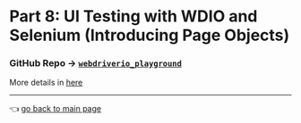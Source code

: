 # Part 8: UI Testing with WDIO and Selenium (Introducing Page Objects)

### GitHub Repo → [`webdriverio_playground`](https://github.com/ivaaaa/webdriverio_playground)

More details in [here](https://github.com/ivaaaa/webdriverio_playground/#tasks-iteration-2-write-e2e-test-using-page-objects)

--- 

:point_left: [go back to main page](../README.md)